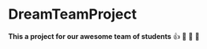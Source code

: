 # DreamTeamProject
**This a project for our awesome team of students**
:+1:
:camel:
:cactus:
:rocket:

